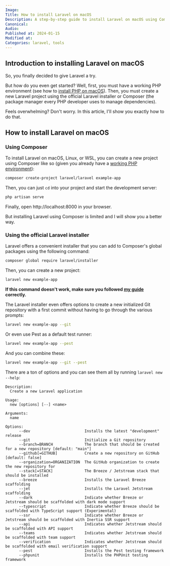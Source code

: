 ```yaml
---
Image:
Title: How to install Laravel on macOS
Description: A step-by-step guide to install Laravel on macOS using Composer or the official Laravel installer.
Canonical: 
Audio:
Published at: 2024-01-15
Modified at:
Categories: laravel, tools
---
```


## Introduction to installing Laravel on macOS

So, you finally decided to give Laravel a try.

But how do you even get started? Well, first, you must have a working PHP environment (see how to [install PHP on macOS](https://benjamincrozat.com/install-php-mac-laravel-valet)). Then, you must create a new Laravel project using the official Laravel installer or Composer (the package manager every PHP developer uses to manage dependencies).

Feels overwhelming? Don't worry. In this article, I'll show you exactly how to do that.

## How to install Laravel on macOS

### Using Composer

To install Laravel on macOS, Linux, or WSL, you can create a new project using Composer like so (given you already have a [working PHP environment](https://benjamincrozat.com/install-php-mac-laravel-valet)):

```bash
composer create-project laravel/laravel example-app
```

Then, you can just `cd` into your project and start the development server:

```bash
php artisan serve
```

Finally, open http://localhost:8000 in your browser.

But installing Laravel using Composer is limited and I will show you a better way.

### Using the official Laravel installer

Laravel offers a convenient installer that you can add to Composer's global packages using the following command:

```bash
composer global require laravel/installer
```

Then, you can create a new project:

```bash
laravel new example-app
```

**If this command doesn't work, make sure you followed [my guide](https://benjamincrozat.com/install-php-mac-laravel-valet) correctly.**

The Laravel installer even offers options to create a new initialized Git repository with a first commit without having to go through the various prompts:

```bash
laravel new example-app --git
```

Or even use Pest as a default test runner:

```Bash
laravel new example-app --pest
```

And you can combine these:

```bash
laravel new example-app --git --pest
```

There are a ton of options and you can see them all by running `laravel new --help`:

```
Description:
  Create a new Laravel application

Usage:
  new [options] [--] <name>

Arguments:
  name                             

Options:
      --dev                        Installs the latest "development" release
      --git                        Initialize a Git repository
      --branch=BRANCH              The branch that should be created for a new repository [default: "main"]
      --github[=GITHUB]            Create a new repository on GitHub [default: false]
      --organization=ORGANIZATION  The GitHub organization to create the new repository for
      --stack[=STACK]              The Breeze / Jetstream stack that should be installed
      --breeze                     Installs the Laravel Breeze scaffolding
      --jet                        Installs the Laravel Jetstream scaffolding
      --dark                       Indicate whether Breeze or Jetstream should be scaffolded with dark mode support
      --typescript                 Indicate whether Breeze should be scaffolded with TypeScript support (Experimental)
      --ssr                        Indicate whether Breeze or Jetstream should be scaffolded with Inertia SSR support
      --api                        Indicates whether Jetstream should be scaffolded with API support
      --teams                      Indicates whether Jetstream should be scaffolded with team support
      --verification               Indicates whether Jetstream should be scaffolded with email verification support
      --pest                       Installs the Pest testing framework
      --phpunit                    Installs the PHPUnit testing framework
```